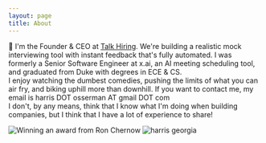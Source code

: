 ```yaml
---
layout: page
title: About
---
```


👋 I'm the Founder & CEO at <a href='https://www.talkhiring.com/' target='_blank'>Talk Hiring</a>.  We're building a realistic mock interviewing tool with instant feedback that's fully automated. 
I was formerly a Senior Software Engineer at x.ai, an AI meeting scheduling tool, and graduated from Duke with degrees in ECE & CS.<br>
I enjoy watching the dumbest comedies, pushing the limits of what you can air fry, and biking uphill more than downhill. 
If you want to contact me, my email is harris DOT osserman AT gmail DOT com<br>
I don't, by any means, think that I know what I'm doing when building companies, but I think that I have a lot of experience to share!

![Winning an award from Ron Chernow](https://images.bloggi.co/dc41dff1.JPG)
![harris georgia](https://images.bloggi.co/2d9fc0cd.jpeg)
